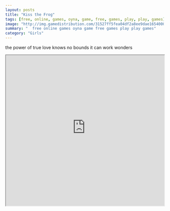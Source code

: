 ```yaml
---
layout: posts
title: "Kiss the Frog"
tags: [free, online, games, oyna, game, free, games, play, play, games]
image: "http://img.gamedistribution.com/31527ff5fea04df2a8ee9dae16540001.jpg"
summary: "  free online games oyna game free games play play games"
category: "Girls"
---
```


the power of true love knows no bounds it can work wonders

<iframe width="100%" height="480px;" src="http://flash.gamedistribution.com?game=31527ff5fea04df2a8ee9dae16540001"></iframe>